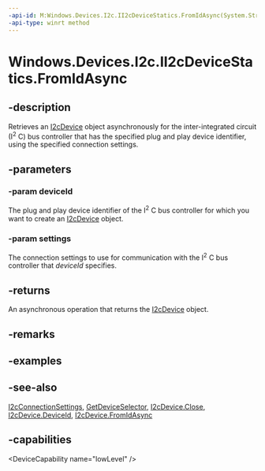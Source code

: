 ```yaml
---
-api-id: M:Windows.Devices.I2c.II2cDeviceStatics.FromIdAsync(System.String,Windows.Devices.I2c.I2cConnectionSettings)
-api-type: winrt method
---
```


<!-- Method syntax
public Windows.Foundation.IAsyncOperation<Windows.Devices.I2c.I2cDevice> FromIdAsync(System.String deviceId, Windows.Devices.I2c.I2cConnectionSettings settings)
-->

# Windows.Devices.I2c.II2cDeviceStatics.FromIdAsync

## -description
Retrieves an [I2cDevice](i2cdevice.md) object asynchronously for the inter-integrated circuit (I<sup>2</sup> C) bus controller that has the specified plug and play device identifier, using the specified connection settings.

## -parameters
### -param deviceId
The plug and play device identifier of the I<sup>2</sup> C bus controller for which you want to create an [I2cDevice](i2cdevice.md) object.

### -param settings
The connection settings to use for communication with the I<sup>2</sup> C bus controller that *deviceId* specifies.

## -returns
An asynchronous operation that returns the [I2cDevice](i2cdevice.md) object.

## -remarks

## -examples

## -see-also
[I2cConnectionSettings](i2cconnectionsettings.md), [GetDeviceSelector](ii2cdevicestatics_getdeviceselector.md), [I2cDevice.Close](i2cdevice_close.md), [I2cDevice.DeviceId](i2cdevice_deviceid.md), [I2cDevice.FromIdAsync](i2cdevice_fromidasync.md)

## -capabilities
&lt;DeviceCapability name="lowLevel" /&gt;
